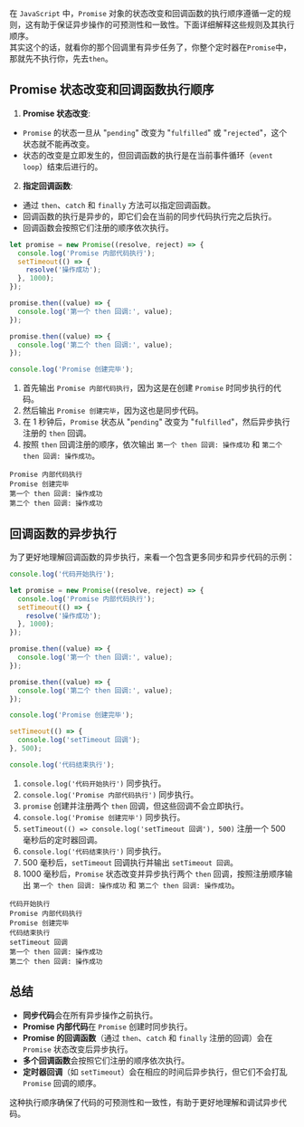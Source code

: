 

在 `JavaScript` 中，`Promise` 对象的状态改变和回调函数的执行顺序遵循一定的规则，这有助于保证异步操作的可预测性和一致性。下面详细解释这些规则及其执行顺序。<br />其实这个的话，就看你的那个回调里有异步任务了，你整个定时器在`Promise`中，那就先不执行你，先去`then`。

<a name="RNR5e"></a>
## Promise 状态改变和回调函数执行顺序

1.  **Promise 状态改变**: 
   - `Promise` 的状态一旦从 "`pending`" 改变为 "`fulfilled`" 或 "`rejected`"，这个状态就不能再改变。
   - 状态的改变是立即发生的，但回调函数的执行是在当前事件循环（`event loop`）结束后进行的。
2.  **指定回调函数**: 
   - 通过 `then`、`catch` 和 `finally` 方法可以指定回调函数。
   - 回调函数的执行是异步的，即它们会在当前的同步代码执行完之后执行。
   - 回调函数会按照它们注册的顺序依次执行。

```javascript
let promise = new Promise((resolve, reject) => {
  console.log('Promise 内部代码执行');
  setTimeout(() => {
    resolve('操作成功');
  }, 1000);
});

promise.then((value) => {
  console.log('第一个 then 回调:', value);
});

promise.then((value) => {
  console.log('第二个 then 回调:', value);
});

console.log('Promise 创建完毕');
```

1. 首先输出 `Promise 内部代码执行`，因为这是在创建 `Promise` 时同步执行的代码。
2. 然后输出 `Promise 创建完毕`，因为这也是同步代码。
3. 在 1 秒钟后，`Promise` 状态从 "`pending`" 改变为 "`fulfilled`"，然后异步执行注册的 `then` 回调。
4. 按照 `then` 回调注册的顺序，依次输出 `第一个 then 回调: 操作成功` 和 `第二个 then 回调: 操作成功`。

```
Promise 内部代码执行
Promise 创建完毕
第一个 then 回调: 操作成功
第二个 then 回调: 操作成功
```

<a name="JzW7q"></a>
## 回调函数的异步执行

为了更好地理解回调函数的异步执行，来看一个包含更多同步和异步代码的示例：

```javascript
console.log('代码开始执行');

let promise = new Promise((resolve, reject) => {
  console.log('Promise 内部代码执行');
  setTimeout(() => {
    resolve('操作成功');
  }, 1000);
});

promise.then((value) => {
  console.log('第一个 then 回调:', value);
});

promise.then((value) => {
  console.log('第二个 then 回调:', value);
});

console.log('Promise 创建完毕');

setTimeout(() => {
  console.log('setTimeout 回调');
}, 500);

console.log('代码结束执行');
```

1. `console.log('代码开始执行')` 同步执行。
2. `console.log('Promise 内部代码执行')` 同步执行。
3. `promise` 创建并注册两个 `then` 回调，但这些回调不会立即执行。
4. `console.log('Promise 创建完毕')` 同步执行。
5. `setTimeout(() => console.log('setTimeout 回调'), 500)` 注册一个 500 毫秒后的定时器回调。
6. `console.log('代码结束执行')` 同步执行。
7. 500 毫秒后，`setTimeout` 回调执行并输出 `setTimeout 回调`。
8. 1000 毫秒后，`Promise` 状态改变并异步执行两个 `then` 回调，按照注册顺序输出 `第一个 then 回调: 操作成功` 和 `第二个 then 回调: 操作成功`。

```
代码开始执行
Promise 内部代码执行
Promise 创建完毕
代码结束执行
setTimeout 回调
第一个 then 回调: 操作成功
第二个 then 回调: 操作成功
```

<a name="NKxRF"></a>
## 总结

- **同步代码**会在所有异步操作之前执行。
- **Promise 内部代码**在 `Promise` 创建时同步执行。
- **Promise 的回调函数**（通过 `then`、`catch` 和 `finally` 注册的回调）会在 `Promise` 状态改变后异步执行。
- **多个回调函数**会按照它们注册的顺序依次执行。
- **定时器回调**（如 `setTimeout`）会在相应的时间后异步执行，但它们不会打乱 `Promise` 回调的顺序。

这种执行顺序确保了代码的可预测性和一致性，有助于更好地理解和调试异步代码。
